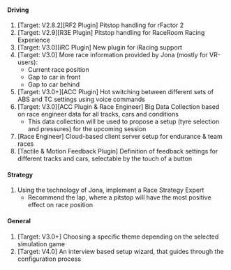 #### Driving
  1. [Target: V2.8.2][RF2 Plugin] Pitstop handling for rFactor 2
  2. [Target: V2.9][R3E Plugin] Pitstop handling for RaceRoom Racing Experience
  2. [Target: V3.0][iRC Plugin] New plugin for iRacing support
  3. [Target: V3.0] More race information provided by Jona (mostly for VR-users):
     - Current race position
     - Gap to car in front
     - Gap to car behind
  4. [Target: V3.0+][ACC Plugin] Hot switching between different sets of ABS and TC settings using voice commands
  5. [Target: V3.0][ACC Plugin & Race Engineer] Big Data Collection based on race engineer data for all tracks, cars and conditions
	 - This data collection will be used to propose a setup (tyre selection and pressures) for the upcoming session
  6. [Race Engineer] Cloud-based client server setup for endurance & team races
  7. [Tactile & Motion Feedback Plugin] Definition of feedback settings for different tracks and cars, selectable by the touch of a button

#### Strategy
  1. Using the technology of Jona, implement a Race Strategy Expert
     - Recommend the lap, where a pitstop will have the most positive effect on race position
  
#### General
  1. [Target: V3.0+] Choosing a specific theme depending on the selected simulation game
  2. [Target: V4.0] An interview based setup wizard, that guides through the configuration process